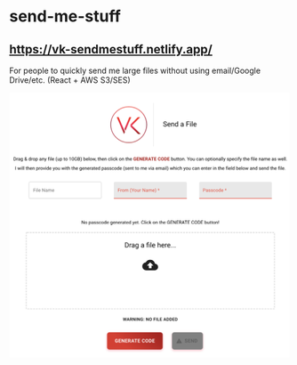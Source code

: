 # send-me-stuff
## https://vk-sendmestuff.netlify.app/
For people to quickly send me large files without using email/Google Drive/etc. (React + AWS S3/SES)

![](sendmestuff.png)
